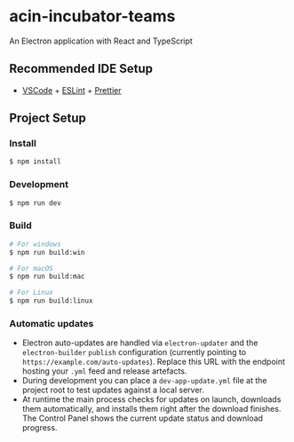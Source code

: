 # acin-incubator-teams

An Electron application with React and TypeScript

## Recommended IDE Setup

- [VSCode](https://code.visualstudio.com/) + [ESLint](https://marketplace.visualstudio.com/items?itemName=dbaeumer.vscode-eslint) + [Prettier](https://marketplace.visualstudio.com/items?itemName=esbenp.prettier-vscode)

## Project Setup

### Install

```bash
$ npm install
```

### Development

```bash
$ npm run dev
```

### Build

```bash
# For windows
$ npm run build:win

# For macOS
$ npm run build:mac

# For Linux
$ npm run build:linux
```

### Automatic updates

- Electron auto-updates are handled via `electron-updater` and the `electron-builder` `publish` configuration (currently pointing to `https://example.com/auto-updates`). Replace this URL with the endpoint hosting your `.yml` feed and release artefacts.
- During development you can place a `dev-app-update.yml` file at the project root to test updates against a local server.
- At runtime the main process checks for updates on launch, downloads them automatically, and installs them right after the download finishes. The Control Panel shows the current update status and download progress.
